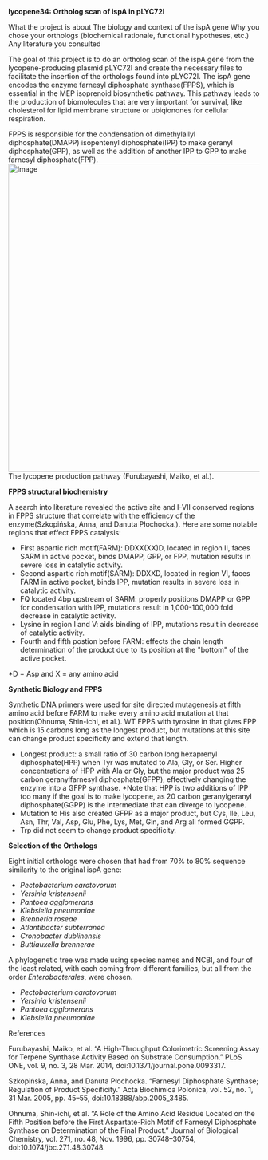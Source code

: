 **lycopene34: Ortholog scan of ispA in pLYC72I**

What the project is about
The biology and context of the ispA gene
Why you chose your orthologs (biochemical rationale, functional hypotheses, etc.)
Any literature you consulted

The goal of this project is to do an ortholog scan of the ispA gene from the lycopene-producing plasmid pLYC72I and create the necessary files to facilitate the insertion of the orthologs found into pLYC72I. The ispA gene encodes the enzyme farnesyl diphosphate synthase(FPPS), which is essential in the MEP isoprenoid biosynthetic pathway. This pathway leads to the production of biomolecules that are very important for survival, like cholesterol for lipid membrane structure or ubiqionones for cellular respiration. 
  
FPPS is responsible for the condensation of dimethylallyl diphosphate(DMAPP) isopentenyl diphosphate(IPP) to make geranyl diphosphate(GPP), as well as the addition of another IPP to GPP to make farnesyl diphosphate(FPP). 
<img width="618" alt="Image" src="https://github.com/user-attachments/assets/5ea80372-d386-4e2b-a2fc-984ca8354c66" /> The lycopene production pathway (Furubayashi, Maiko, et al.).


**FPPS structural biochemistry**

A search into literature revealed the active site and I-VII conserved regions in FPPS structure that correlate with the efficiency of the enzyme(Szkopińska, Anna, and Danuta Płochocka.). Here are some notable regions that effect FPPS catalysis:
- First aspartic rich motif(FARM): DDXX(XX)D, located in region II, faces SARM in active pocket, binds DMAPP, GPP, or FPP, mutation results in severe loss in catalytic activity.
- Second aspartic rich motif(SARM): DDXXD, located in region VI, faces FARM in active pocket, binds IPP, mutation results in severe loss in catalytic activity.
- FQ located 4bp upstream of SARM: properly positions DMAPP or GPP for condensation with IPP, mutations result in 1,000-100,000 fold decrease in catalytic activity.
- Lysine in region I and V: aids binding of IPP, mutations result in decrease of catalytic activity. 
- Fourth and fifth postion before FARM: effects the chain length determination of the product due to its position at the "bottom" of the active pocket.

*D  = Asp and X = any amino acid

**Synthetic Biology and FPPS**

Synthetic DNA primers were used for site directed mutagenesis at fifth amino acid before FARM to make every amino acid mutation at that position(Ohnuma, Shin-ichi, et al.). WT FPPS with tyrosine in that gives FPP which is 15 carbons long as the longest product, but mutations at this site can change product specificity and extend that length.
- Longest product: a small ratio of 30 carbon long hexaprenyl diphosphate(HPP) when Tyr was mutated to Ala, Gly, or Ser. Higher concentrations of HPP with Ala or Gly, but the major product was 25 carbon geranylfarnesyl diphosphate(GFPP), effectively changing the enzyme into a GFPP synthase. *Note that HPP is two additions of IPP too many if the goal is to make lycopene, as 20 carbon geranylgeranyl diphosphate(GGPP) is the intermediate that can diverge to lycopene. 
- Mutation to His also created GFPP as a major product, but Cys, Ile, Leu, Asn, Thr, Val, Asp, Glu, Phe, Lys, Met, Gln, and Arg all formed GGPP.
- Trp did not seem to change product specificity.


**Selection of the Orthologs**

Eight initial orthologs were chosen that had from 70% to 80% sequence similarity to the original ispA gene:
- _Pectobacterium carotovorum_
- _Yersinia kristensenii_
- _Pantoea agglomerans_
- _Klebsiella pneumoniae_
- _Brenneria roseae_
- _Atlantibacter subterranea_
- _Cronobacter dublinensis_
- _Buttiauxella brennerae_

A phylogenetic tree was made using species names and NCBI, and four of the least related, with each coming from different families, but all from the order _Enterobacterales_, were chosen.
- _Pectobacterium carotovorum_
- _Yersinia kristensenii_
- _Pantoea agglomerans_
- _Klebsiella pneumoniae_




References

Furubayashi, Maiko, et al. “A High-Throughput Colorimetric Screening Assay for     Terpene Synthase Activity Based on Substrate Consumption.” PLoS ONE, vol. 9, no. 3, 28 Mar. 2014, doi:10.1371/journal.pone.0093317. 

Szkopińska, Anna, and Danuta Płochocka. “Farnesyl Diphosphate Synthase; Regulation of Product Specificity.” Acta Biochimica Polonica, vol. 52, no. 1, 31 Mar. 2005, pp. 45–55, doi:10.18388/abp.2005_3485.

Ohnuma, Shin-ichi, et al. “A Role of the Amino Acid Residue Located on the Fifth Position before the First Aspartate-Rich Motif of Farnesyl Diphosphate Synthase on Determination of the Final Product.” Journal of Biological Chemistry, vol. 271, no. 48, Nov. 1996, pp. 30748–30754, doi:10.1074/jbc.271.48.30748. 
